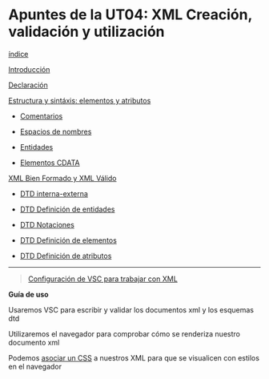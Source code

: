 # Apuntes de la UT04: XML Creación, validación y utilización

[índice](./LM0400_indice.md)

[Introducción](./LM0401_intro.md)

[Declaración](./LM040201_declaracion.md)

[Estructura y sintáxis: elementos y atributos](./LM040202_ele_atri.md)

* [Comentarios](./LM040203_comentarios.md)

* [Espacios de nombres](./LM040204_espa_nomb.md)

* [Entidades](./LM040205_entidades.md)

* [Elementos CDATA](./LM040206_CDATA.md)

[XML Bien Formado y XML Válido](./LM040301_val_BF.md)

* [DTD interna-externa](./LM040302a_int-ext.md)

* [DTD Definición de entidades](./LM040302b_entidades.md)

* [DTD Notaciones](./LM040302c_anotaciones.md)

* [DTD Definición de elementos](./LM040302d_elementos.md)

* [DTD Definición de atributos](./LM040302e_atributos.md)

---

> [Configuración de VSC para trabajar con XML]()

**Guía de uso**

Usaremos VSC para escribir y validar los documentos xml y los esquemas dtd

Utilizaremos el navegador para comprobar cómo se renderiza nuestro documento xml

Podemos [asociar un CSS](../03/asociar_CCS-XML/Asociar_CSSaXML_directamente.md) a nuestros XML para que se visualicen con estilos en el navegador


